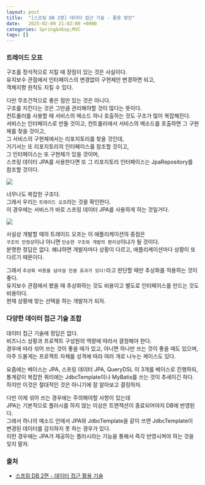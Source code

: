 ```yaml
---
layout: post
title:  "[스프링 DB 2편] 데이터 접근 기술 - 활용 방안"
date:   2025-02-09 21:02:00 +0900
categories: Spring&nbsp;MVC
tags: []
---
```


### 트레이드 오프

구조를 정석적으로 지킬 때 장점이 있는 것은 사실이다.  
유지보수 관점에서 인터페이스의 변경없이 구현체만 변경하면 되고,  
객체지향 원칙도 지킬 수 있다.

다만 무조건적으로 좋은 점만 있는 것은 아니다.  
구조를 지킨다는 것은 그만큼 관리해야할 것이 많다는 뜻이다.  
컨트롤러를 사용할 때 서비스의 메소드 하나 호출하는 것도 구조가 많이 복잡해진다.  
서비스는 인터페이스로 만들 것이고, 컨트롤러에서 서비스의 메소드를 호출하면 그 구현체를 찾을 것이고,  
그 서비스의 구현체에서는 리포지토리를 찾을 것인데,  
거기서는 또 리포지토리의 인터페이스를 참조할 것이고,  
그 인터페이스는 또 구현체가 있을 것이며,  
스프링 데이터 JPA를 사용한다면 또 그 리포지토리 인터페이스는 JpaRepository를 참조할 것이다.

<img src="{{site.url}}{{site.baseurl}}{{site.post_img_root}}/mvc_015.png"/>

너무나도 복잡한 구조다.  
그래서 우리는 `트레이드 오프`라는 것을 확인한다.  
이 경우에는 서비스가 바로 스프링 데이터 JPA를 사용하게 하는 것일거다.

<img src="{{site.url}}{{site.baseurl}}{{site.post_img_root}}/mvc_016.png"/>

사실상 개발할 때의 트레이드 오프는 이 애플리케이션의 중점은  
`구조의 안정성`이냐 아니면 `단순한 구조와 개발의 편리성`이냐가 될 것이다.  
분명한 정답은 없다. 왜냐하면 개발자마다 상황이 다르고, 애플리케이션마다 상황이 또 다르기 때문이다.

그래서 `추상화 비용을 넘어설 만큼 효과가 있다!`라고 판단할 때만 추상화를 적용하는 것이 좋다.  
유지보수 관점에서 봤을 때 추상화하는 것도 비용이고 별도로 인터페이스를 만드는 것도 비용이다.  
현재 상황에 맞는 선택을 하는 개발자가 되자.

### 다양한 데이터 접근 기술 조합

데이터 접근 기술에 정답은 없다.  
비즈니스 상황과 프로젝트 구성원의 역량에 따라서 결정해야 한다.  
경우에 따라 섞어 쓰는 것이 좋을 때가 있고, 아니면 하나만 쓰는 것이 좋을 때도 있으며,  
아주 드물게는 프로젝트 자체를 성격에 따라 여러 개로 나누는 케이스도 있다.

요즘에는 베이스는 JPA, 스프링 데이터 JPA, QueryDSL 이 3개를 베이스로 진행하되,  
통계같이 복잡한 쿼리에는 JdbcTemplate이나 MyBatis를 쓰는 것이 추세이긴 하다.  
하지만 이것은 절대적인 것은 아니기에 잘 알아보고 결정하자.

다만 이제 섞어 쓰는 경우에는 주의해야할 사항이 있는데  
JPA는 기본적으로 플러시를 하지 않는 이상은 트랜잭션이 종료되어야지 DB에 반영된다.  
그래서 하나의 메소드 안에서 JPA와 JdbcTemplate을 같이 쓰면 JdbcTemplate이 변경된 데이터를 감지하지 못 하는 경우가 있다.  
이런 경우에는 JPA가 제공하는 플러시라는 기능을 통해서 즉각 반영시켜야 하는 것을 잊지 말자.

### 출처

- [스프링 DB 2편 - 데이터 접근 활용 기술](https://www.inflearn.com/course/%EC%8A%A4%ED%94%84%EB%A7%81-db-2)